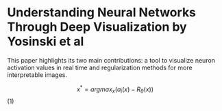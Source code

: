 # Understanding Neural Networks Through Deep Visualization by Yosinski et al

This paper highlights its two main contributions: a tool to visualize neuron activation values in real time and regularization methods for more interpretable images.

$$x^* = arg max_{x} (a_{i}(x) - R_{\theta}(x))$$ (1)
